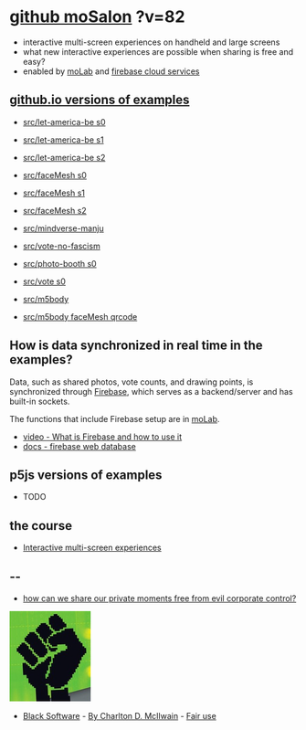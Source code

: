 # [github moSalon](https://github.com/molab-itp/moSalon) ?v=82

- interactive multi-screen experiences on handheld and large screens
- what new interactive experiences are possible when sharing is free and easy?
- enabled by [moLab](https://github.com/molab-itp/moLib) and [firebase cloud services](https://firebase.google.com)

## [github.io versions of examples](https://molab-itp.github.io/moSalon?v=82)

- [src/let-america-be s0](src/let-america-be/qrcode?v=82&group=s0)
- [src/let-america-be s1](src/let-america-be/qrcode?v=82&group=s1)
- [src/let-america-be s2](src/let-america-be/qrcode?v=82&group=s2)

- [src/faceMesh s0](src/faceMesh/qrcode?v=82)
- [src/faceMesh s1](src/faceMesh/qrcode?v=82&group=s1)
- [src/faceMesh s2](src/faceMesh/qrcode?v=82&group=s2)

- [src/mindverse-manju](src/mindverse-manju)
- [src/vote-no-fascism](src/vote-no-fascism/?v=82)

- [src/photo-booth s0](src/photo-booth/?v=82)
- [src/vote s0](src/vote/?v=82)

- [src/m5body](src/m5body/?v=82)
- [src/m5body faceMesh qrcode](src/m5body/qrcode/?v=82&app=mo-m5body&group=m5body)

## How is data synchronized in real time in the examples?

Data, such as shared photos, vote counts, and drawing points, is synchronized through [Firebase](https://firebase.google.com), which serves as a backend/server and has built-in sockets.

The functions that include Firebase setup are in [moLab](https://github.com/molab-itp/moLib).

- [video - What is Firebase and how to use it](https://www.youtube.com/watch?v=p9pgI3Mg-So&list=PLl-K7zZEsYLnfwBe4WgEw9ao0J0N1LYDR&index=8)
- [docs - firebase web database](https://firebase.google.com/docs/database/web/start?hl=en&authuser=0)

## p5js versions of examples

- TODO

## the course

- [Interactive multi-screen experiences](https://github.com/p5videoKit/IM-Screens-2024-03-ima)

## --

- [how can we share our private moments free from evil corporate control?](https://github.com/jht1493/jht-site?tab=readme-ov-file#why)

[![Black_Software](png/power-fist-142x158.png)](https://en.wikipedia.org/wiki/Black_Software)

- [Black Software](https://en.wikipedia.org/wiki/Black_Software) - [By Charlton D. McIlwain](https://global.oup.com/academic/product/black-software-9780190863845) - [Fair use](https://en.wikipedia.org/w/index.php?curid=67093597)
